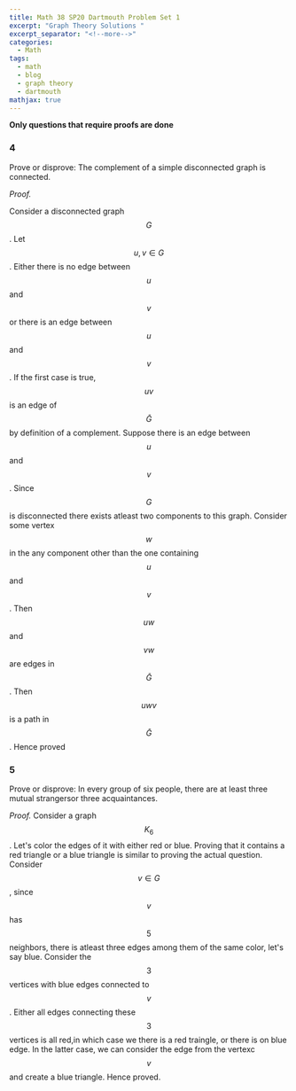 ```yaml
---
title: Math 38 SP20 Dartmouth Problem Set 1
excerpt: "Graph Theory Solutions "
excerpt_separator: "<!--more-->"
categories:
  - Math
tags:
  - math
  - blog
  - graph theory
  - dartmouth
mathjax: true
---
```

**Only questions that require proofs are done**
### 4
Prove or disprove:  The complement of a simple disconnected graph is connected.

*Proof.*

Consider a disconnected graph $$G$$. Let $$u,v \in G$$. Either there is no edge between $$u$$ and $$v$$ or there is an edge between $$u$$ and $$v$$. If the first case is true, $$uv$$ is an edge of $$\bar{G}$$ by definition of a complement.  Suppose there is an edge between $$u$$ and $$v$$. Since $$G$$ is disconnected there exists atleast two components to this graph. Consider some vertex $$w$$ in the any component other than the one containing $$u$$ and $$v$$. Then $$uw$$ and $$vw$$ are edges in $$\bar{G}$$. Then $$uwv$$ is a path in $$\bar{G}$$. Hence proved


### 5
Prove or disprove: In every group of six people, there are at least three mutual strangersor three acquaintances.

*Proof.*
Consider a graph $$K_{6}$$. Let's color the edges of it with either red or blue. Proving that it contains a red triangle or a blue triangle is similar to proving the actual question. Consider $$v \in G$$, since $$v$$ has $$5$$ neighbors, there is atleast three edges among them of the same color, let's say blue. Consider the $$3$$ vertices with blue edges connected to $$v$$. Either all edges connecting these $$3$$ vertices is all red,in which case we there is a red traingle, or there is on blue edge. In the latter case, we can consider the edge from the vertexc $$v$$ and create a blue triangle. Hence proved.

